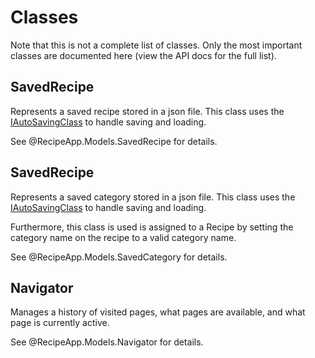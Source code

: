 ﻿# Classes
Note that this is not a complete list of classes.
Only the most important classes are documented here (view the API docs for the full list).

## SavedRecipe
Represents a saved recipe stored in a json file.
This class uses the [IAutoSavingClass](interfaces-and-abstract-classes.md#iautosavingclass) to handle saving and loading.

See @RecipeApp.Models.SavedRecipe for details.

## SavedRecipe
Represents a saved category stored in a json file.
This class uses the [IAutoSavingClass](interfaces-and-abstract-classes.md#iautosavingclass) to handle saving and loading.

Furthermore, this class is used is assigned to a Recipe by setting the category name on the recipe to a valid category name.

See @RecipeApp.Models.SavedCategory for details.

## Navigator
Manages a history of visited pages, what pages are available, and what page is currently active.

See @RecipeApp.Models.Navigator for details.


